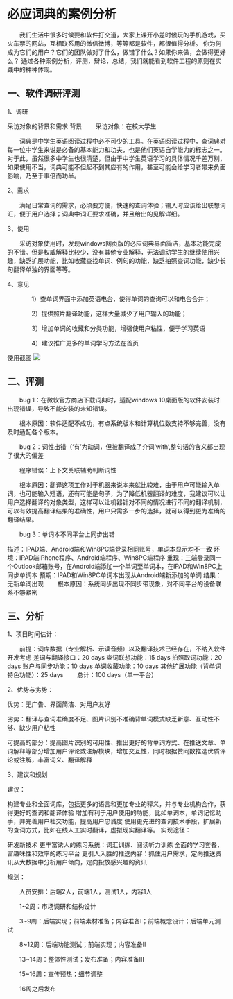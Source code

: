 必应词典的案例分析
================
　　我们生活中很多时候要和软件打交道，大家上课开小差时候玩的手机游戏，买火车票的网站，互相联系用的微信微博，等等都是软件，都很值得分析。 你为何成为它们的用户？它们的团队做对了什么，做错了什么？如果你来做，会做得更好么？ 通过各种案例分析，评测，辩论，总结，我们就能看到软件工程的原则在实践中的种种体现。

一、软件调研评测
-----------------
1、调研

采访对象的背景和需求
背景
　　采访对象：在校大学生　　

　　词典是中学生英语阅读过程中必不可少的工具。在英语阅读过程中，查词典对每一位中学生来说是必备的基本能力和功夫，也是他们英语自学能力的标志之一。对于此，虽然很多中学生也很清楚，但由于中学生英语学习的具体情况千差万别，如果使用不当，词典可能不但起不到其应有的作用，甚至可能会给学习者带来负面影响，乃至于事倍而功半。

2、需求

　　满足日常查词的需求，必须要方便，快速的查词体验；输入时应该给出联想词汇，便于用户选择；词典中词汇要求准确，并且给出的见解详细。

3、使用

　　采访对象使用时，发现windows网页版的必应词典界面简洁，基本功能完成的不错。但是权威解释比较少，没有其他专业解释，无法调动学生的继续使用兴趣，缺乏扩展功能，比如收藏查找单词、例句的功能，缺乏拍照查词功能，缺少长句翻译单独的界面等等。

4、意见

　　　　1）查单词界面中添加英语电台，使得单词的查询可以和电台合并；

　　　　2）提供照片翻译功能，这样大量减少了用户输入的功能；

　　　　3）增加单词的收藏和分类功能，增强使用户粘性，便于学习英语

　　　　4）建议推广更多的单词学习方法在首页

使用截图
![](https://github.com/BYMMAX/Bing-NABCD/raw/master/picture/图片.png)


 

二、评测
---------------
　　bug 1：在微软官方商店下载词典时，适配windows 10桌面版的软件安装时出现错误，导致不能安装的未知错误。



 

　　根本原因：软件适配不成功，有点系统版本和计算机位数支持不够完善，没有及时适配各个版本。

　　bug 2：词性出错（‘有’为动词，但被翻译成了介词‘with’,整句话的含义都出现了很大的偏差

 　　程序错误：上下文关联辅助判断词性

　　根本原因：翻译这项工作对于机器来说本来就比较难，由于用户可能输入单词，也可能输入短语，还有可能是句子，为了降低机器翻译的难度，我建议可以让用户选择翻译的对象类型，这样可以让机器针对不同的情况进行不同的翻译机制，可以有效提高翻译结果的准确性，用户只需多一步的选择，就可以得到更为准确的翻译结果。

　　bug 3：单词本不同平台上同步出错

描述：IPAD端、Android端和Win8PC端登录相同账号，单词本显示均不一致
环境：IPAD端IPhone程序、Android端程序、Win8PC端程序
重现：三端登录同一个Outlook邮箱账号，在Android端添加一个单词至单词本，在IPAD和Win8PC上同步单词本
预期：IPAD和Win8PC单词本出现从Android端新添加的单词
结果：无新单词出现
　　根本原因：系统同步出现不同步带现象，对不同平台的设备联系不够紧密

三、分析
-------------------
1、项目时间估计：

　　前提：词库数据（专业解析、示读音频）以及翻译技术已经存在，不纳入软件开发考虑
差词与翻译接口：20 days
查词联想功能：15 days
拍照取词功能：20 days
账户与同步功能：10 days
单词收藏功能：10 days
其他扩展功能（背单词特色功能）：25 days
　　总计：100 days（单一平台）

2、优势与劣势：

优势：无广告、界面简洁、对用户友好

劣势：翻译与查词准确度不足、图片识别不准确背单词模式缺乏新意、互动性不够、缺少用户粘性

可提高的部分：提高图片识别的可用性、推出更好的背单词方式、在推送文章、单词解释等部分增加用户评论或注解模块，增加交互性，同时根据赞同数推选优质评论或注解，丰富词义、翻译解释

3、建议和规划

建议：

构建专业和全面词库，包括更多的语言和更加专业的释义，并与专业机构合作，获得更好的查词和翻译体验
增加有利于用户使用的功能，比如单词本，单词记忆助手，并完善用户社交功能，提高用户忠诚度
使用更先进的查词技术手段，扩展新的查词方式，比如在线人工实时翻译，虚拟现实翻译等。
实现途径：

研发新技术
更丰富诱人的练习系统：词汇训练、阅读听力训练
全面的学习套餐，富趣味性和效率的练习平台
更引人入胜的推送内容：抓住用户需求，定向推送资讯从大数据中分析用户倾向，定向投放感兴趣的资讯
 

规划：

　　人员安排：后端2人，前端1人，测试1人，内容1人

　　1~2周：市场调研和结构设计

　　3~9周：后端实现；前端素材准备；内容准备I；前端概念设计；后端单元测试

　　8~12周：后端功能测试；前端实现；内容准备II

　　13~14周：整体性测试；发布准备；内容准备III

　　15~16周：宣传预热；细节调整

　　16周之后发布

 
